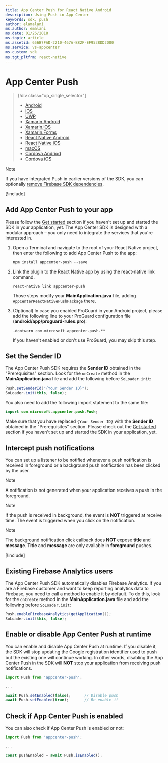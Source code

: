 ```yaml
---
title: App Center Push for React Native Android
description: Using Push in App Center
keywords: sdk, push
author: elamalani
ms.author: emalani
ms.date: 01/26/2018
ms.topic: article
ms.assetid: 656B7FAD-2210-467A-B82F-EF9538DD2D00
ms.service: vs-appcenter
ms.custom: sdk
ms.tgt_pltfrm: react-native
---
```


# App Center Push

> [!div class="op_single_selector"]
> * [Android](android.md)
> * [iOS](ios.md)
> * [UWP](uwp.md)
> * [Xamarin.Android](xamarin-android.md)
> * [Xamarin.iOS](xamarin-ios.md)
> * [Xamarin.Forms](xamarin-forms.md)
> * [React Native Android](react-native-android.md)
> * [React Native iOS](react-native-ios.md)
> * [macOS](macos.md)
> * [Cordova Andriod](cordova-android.md)
> * [Cordova iOS](cordova-ios.md)

> [!NOTE]
> If you have integrated Push in earlier versions of the SDK, you can optionally [remove Firebase SDK dependencies](migration/react-native-android.md).

[!include[](introduction-android.md)]

## Add App Center Push to your app

Please follow the [Get started](~/sdk/getting-started/react-native.md) section if you haven't set up and started the SDK in your application, yet.
The App Center SDK is designed with a modular approach – you only need to integrate the services that you're interested in.

1. Open a Terminal and navigate to the root of your React Native project, then enter the following to add App Center Push to the app:

    ```
    npm install appcenter-push --save
    ```

2. Link the plugin to the React Native app by using the react-native link command.

    ```
    react-native link appcenter-push
    ```

    Those steps modify your **MainApplication.java** file, adding `AppCenterReactNativePushPackage` there.

3. (Optional) In case you enabled ProGuard in your Android project, please add the following line to your ProGuard configuration file (**android/app/proguard-rules.pro**):

    ```
    -dontwarn com.microsoft.appcenter.push.**
    ```

    If you haven't enabled or don't use ProGuard, you may skip this step.

## Set the Sender ID

The App Center Push SDK requires the **Sender ID** obtained in the "Prerequisites" section. Look for the `onCreate` method in the **MainApplication.java** file and add the following before `SoLoader.init`:

```java
Push.setSenderId("{Your Sender ID}");
SoLoader.init(this, false);
```

You also need to add the following import statement to the same file:

```java
import com.microsoft.appcenter.push.Push;
```

Make sure that you have replaced `{Your Sender ID}` with the **Sender ID** obtained in the "Prerequisites" section. Please check out the [Get started](~/sdk/getting-started/react-native.md) section if you haven't set up and started the SDK in your application, yet.

## Intercept push notifications

You can set up a listener to be notified whenever a push notification is received in foreground or a background push notification has been clicked by the user.

> [!NOTE]
> A notification is not generated when your application receives a push in the foreground.

> [!NOTE]
> If the push is received in background, the event is **NOT** triggered at receive time.
> The event is triggered when you click on the notification.

> [!NOTE]
> The background notification click callback does **NOT** expose **title** and **message**.
> **Title** and **message** are only available in **foreground** pushes.

[!include[](react-native-listener.md)]

## Existing Firebase Analytics users

The App Center Push SDK automatically disables Firebase Analytics. If you are a Firebase customer and want to keep reporting analytics data to Firebase, you need to call a method to enable it by default. To do this, look for the `onCreate` method in the **MainApplication.java** file and add the following before `SoLoader.init`:

```java
Push.enableFirebaseAnalytics(getApplication());
SoLoader.init(this, false);
```

## Enable or disable App Center Push at runtime

You can enable and disable App Center Push at runtime. If you disable it, the SDK will stop updating the Google registration identifier used to push but the existing one will continue working. In other words, disabling the App Center Push in the SDK will **NOT** stop your application from receiving push notifications.

```javascript
import Push from 'appcenter-push';

...

await Push.setEnabled(false);      // Disable push
await Push.setEnabled(true);       // Re-enable it
```

## Check if App Center Push is enabled

You can also check if App Center Push is enabled or not:

```javascript
import Push from 'appcenter-push';

...

const pushEnabled = await Push.isEnabled();
```

